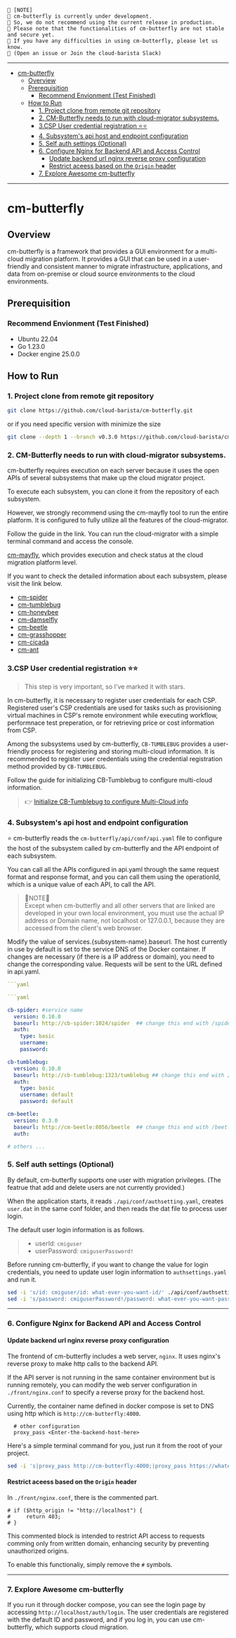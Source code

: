 

```
🧨 [NOTE]
🧨 cm-butterfly is currently under development.
🧨 So, we do not recommend using the current release in production.
🧨 Please note that the functionalities of cm-butterfly are not stable and secure yet.
🧨 If you have any difficulties in using cm-butterfly, please let us know.
🧨 (Open an issue or Join the cloud-barista Slack)
```
***
- [cm-butterfly](#cm-butterfly)
  - [Overview](#overview)
  - [Prerequisition](#prerequisition)
    - [Recommend Envionment (Test Finished)](#recommend-envionment-test-finished)
  - [How to Run](#how-to-run)
    - [1. Project clone from remote git repository](#1-project-clone-from-remote-git-repository)
    - [2. CM-Butterfly needs to run with cloud-migrator subsystems.](#2-cm-butterfly-needs-to-run-with-cloud-migrator-subsystems)
    - [3.CSP User credential registration ⭐⭐](#3csp-user-credential-registration-)
    - [4. Subsystem's api host and endpoint configuration](#4-subsystems-api-host-and-endpoint-configuration)
    - [5. Self auth settings (Optional)](#5-self-auth-settings-optional)
    - [6. Configure Nginx for Backend API and Access Control](#6-configure-nginx-for-backend-api-and-access-control)
      - [Update backend url nginx reverse proxy configuration](#update-backend-url-nginx-reverse-proxy-configuration)
      - [Restrict aceess based on the `Origin` header](#restrict-aceess-based-on-the-origin-header)
    - [7. Explore Awesome cm-butterfly](#7-explore-awesome-cm-butterfly)
***

# cm-butterfly
## Overview
cm-butterfly is a framework that provides a GUI environment for a multi-cloud migration platform. It provides a GUI that can be used in a user-friendly and consistent manner to migrate infrastructure, applications, and data from on-premise or cloud source environments to the cloud environments.


## Prerequisition
### Recommend Envionment (Test Finished)
  - Ubuntu 22.04
  - Go 1.23.0
  - Docker engine 25.0.0


## How to Run
### 1. Project clone from remote git repository
```bash
git clone https://github.com/cloud-barista/cm-butterfly.git
```

or if you need specific version with minimize the size

```bash
git clone --depth 1 --branch v0.3.0 https://github.com/cloud-barista/cm-butterfly.git
```

### 2. CM-Butterfly needs to run with cloud-migrator subsystems.
cm-butterfly requires execution on each server because it uses the open APIs of several subsystems that make up the cloud migrator project.

To execute each subsystem, you can clone it from the repository of each subsystem.

However, we strongly recommend using the cm-mayfly tool to run the entire platform. It is configured to fully utilize all the features of the cloud-migrator.

Follow the guide in the link. You can run the cloud-migrator with a simple terminal command and access the console.

[cm-mayfly](https://github.com/cloud-barista/cm-mayfly), which provides execution and check status at the cloud migration platform level.


If you want to check the detailed information about each subsystem, please visit the link below.

- [cm-spider](https://github.com/cloud-barista/cb-spider)
- [cm-tumblebug](https://github.com/cloud-barista/cb-tumblebug)
- [cm-honeybee](https://github.com/cloud-barista/cm-honeybee)
- [cm-damselfly](https://github.com/cloud-barista/cm-damselfly)
- [cm-beetle](https://github.com/cloud-barista/cm-beetle)
- [cm-grasshopper](https://github.com/cloud-barista/cm-grasshopper)
- [cm-cicada](https://github.com/cloud-barista/cm-cicada)
- [cm-ant](https://github.com/cloud-barista/cm-ant)



### 3.CSP User credential registration ⭐⭐
> This step is very important, so I've marked it with stars. 

In cm-butterfly, it is necessary to register user credentials for each CSP. Registered user's CSP credentials are used for tasks such as provisioning virtual machines in CSP's remote environment while executing workflow, performnace test preperation, or for retrieving price or cost information from CSP.

Among the subsystems used by cm-butterfly, `CB-TUMBLEBUG` provides a user-friendly process for registering and storing multi-cloud information. It is recommended to register user credentials using the credential registration method provided by `CB-TUMBLEBUG`.

Follow the guide for initializing CB-Tumblebug to configure multi-cloud information.

> 👉 [Initialize CB-Tumblebug to configure Multi-Cloud info](https://github.com/cloud-barista/cb-tumblebug?tab=readme-ov-file#3-initialize-cb-tumblebug-to-configure-multi-cloud-info)


### 4. Subsystem's api host and endpoint configuration

⭐ cm-butterfly reads the `cm-butterfly/api/conf/api.yaml` file to configure the host of the subsystem called by cm-butterfly and the API endpoint of each subsystem.

You can call all the APIs configured in api.yaml through the same request format and response format, and you can call them using the operationId, which is a unique value of each API, to call the API.

> 🧨NOTE🧨<br>
> Except when cm-butterfly and all other servers that are linked are developed in your own local environment, you must use the actual IP address or Domain name, not localhost or 127.0.0.1, because they are accessed from the client's web browser.


Modify the value of services.{subsystem-name}.baseurl. The host currently in use by default is set to the service DNS of the Docker container. If changes are necessary (if there is a IP address or domain), you need to change the corresponding value. Requests will be sent to the URL defined in api.yaml.
   
  ```yaml
  ```yaml

```yaml

  cb-spider: #service name
    version: 0.10.0
    baseurl: http://cb-spider:1024/spider  ## change this end with /spider
    auth: 
      type: basic
      username: 
      password: 
  
  cb-tumblebug:
    version: 0.10.0
    baseurl: http://cb-tumblebug:1323/tumblebug ## change this end with /tumblebug
    auth: 
      type: basic
      username: default
      password: default

  cm-beetle:
    version: 0.3.0
    baseurl: http://cm-beetle:8056/beetle  ## change this end with /beetle
    auth: 

  # others ...
```
 

### 5. Self auth settings (Optional)
By default, cm-butterfly supports one user with migration privileges. (The featrue that add and delete users are not currently provided.)

When the application starts, it reads `./api/conf/authsetting.yaml`, creates `user.dat` in the same conf folder, and then reads the dat file to process user login.

The default user login information is as follows.


> - userId: `cmiguser`
> - userPassword: `cmiguserPassword!`


Before running cm-butterfly, if you want to change the value for login credentials, you need to update user login information to `authsettings.yaml` and run it.


```bash
sed -i 's/id: cmiguser/id: what-ever-you-want-id/' ./api/conf/authsetting.yaml
sed -i 's/password: cmiguserPassword!/password: what-ever-you-want-password/' ./api/conf/authsetting.yaml
```

---



### 6. Configure Nginx for Backend API and Access Control
#### Update backend url nginx reverse proxy configuration
The frontend of cm-butterfly includes a web server, `nginx`. It uses nginx's reverse proxy to make http calls to the backend API.

If the API server is not running in the same container environment but is running remotely, you can modify the web server configuration in `./front/nginx.conf` to specify a reverse proxy for the backend host.

Currently, the container name defined in docker compose is set to DNS using http which is `http://cm-butterfly:4000`.

```text
  # other configuration
  proxy_pass <Enter-the-backend-host-here>
```

Here's a simple terminal command for you, just run it from the root of your project.
```bash
sed -i 's|proxy_pass http://cm-butterfly:4000;|proxy_pass https://whatever.host.you.want.com|' ./front/nginx.conf

```

#### Restrict aceess based on the `Origin` header

In `./front/nginx.conf`, there is the commented part. 

```text
# if ($http_origin != "http://localhost") {
#     return 403;
# }
```

This commented block is intended to restrict API access to requests comming only from written domain, enhancing security by preventing unauthorized origins.

To enable this functionaliy, simply remove the `#` symbols.

---


### 7. Explore Awesome cm-butterfly
If you run it through docker compose, you can see the login page by accessing `http://localhost/auth/login`. The user credentials are registered with the default ID and password, and if you log in, you can use cm-butterfly, which supports cloud migration.

